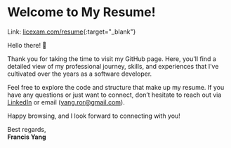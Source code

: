 # Welcome to My Resume!

Link: [licexam.com/resume](https://www.licexam.com/resume){:target="_blank"}

Hello there! 👋

Thank you for taking the time to visit my GitHub page. Here, you'll find a detailed view of my professional journey, skills, and experiences that I’ve cultivated over the years as a software developer.

Feel free to explore the code and structure that make up my resume. If you have any questions or just want to connect, don’t hesitate to reach out via [LinkedIn](https://linkedin.com/in/yang-ror) or email (yang.ror@gmail.com).

Happy browsing, and I look forward to connecting with you!

Best regards,  
**Francis Yang**
